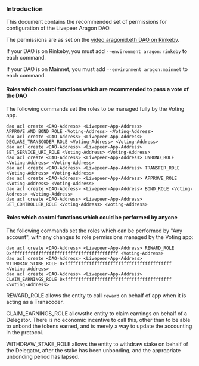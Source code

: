 ### Introduction

This document contains the recommended set of permissions for configuration of the Livepeer Aragon DAO.

The permissions are as set on the [video.aragonid.eth DAO on Rinkeby](https://rinkeby.aragon.org/#/video.aragonid.eth/permissions?p=app.0x0069ee94a2c6964221c45a402d8b1ff0c45224b6).

If your DAO is on Rinkeby, you must add `--environment aragon:rinkeby` to each command.

If your DAO is on Mainnet, you must add `--environment aragon:mainnet` to each command.

#### Roles which control functions which are recommended to pass a vote of the DAO

The following commands set the roles to be managed fully by the Voting app.

```
dao acl create <DAO-Address> <Livepeer-App-Address> APPROVE_AND_BOND_ROLE <Voting-Address> <Voting-Address>
dao acl create <DAO-Address> <Livepeer-App-Address> DECLARE_TRANSCODER_ROLE <Voting-Address> <Voting-Address>
dao acl create <DAO-Address> <Livepeer-App-Address> SET_SERVICE_URI_ROLE <Voting-Address> <Voting-Address>
dao acl create <DAO-Address> <Livepeer-App-Address> UNBOND_ROLE <Voting-Address> <Voting-Address>
dao acl create <DAO-Address> <Livepeer-App-Address> TRANSFER_ROLE <Voting-Address> <Voting-Address>
dao acl create <DAO-Address> <Livepeer-App-Address> APPROVE_ROLE <Voting-Address> <Voting-Address>
dao acl create <DAO-Address> <Livepeer-App-Address> BOND_ROLE <Voting-Address> <Voting-Address>
dao acl create <DAO-Address> <Livepeer-App-Address> SET_CONTROLLER_ROLE <Voting-Address> <Voting-Address>
```

#### Roles which control functions which could be performed by anyone

The following commands set the roles which can be performed by "Any account", with any changes to role permissions managed by the Voting app:

```
dao acl create <DAO-Address> <Livepeer-App-Address> REWARD_ROLE 0xffffffffffffffffffffffffffffffffffffffff <Voting-Address>
dao acl create <DAO-Address> <Livepeer-App-Address> WITHDRAW_STAKE_ROLE 0xffffffffffffffffffffffffffffffffffffffff <Voting-Address>
dao acl create <DAO-Address> <Livepeer-App-Address> CLAIM_EARNINGS_ROLE 0xffffffffffffffffffffffffffffffffffffffff <Voting-Address>
```

REWARD_ROLE allows the entity to call `reward` on behalf of app when it is acting as a Transcoder.

CLAIM_EARNINGS_ROLE allowsthe entity to claim earnings on behalf of a Delegator. There is no economic incentive to call this, other than to be able to unbond the tokens earned, and is merely a way to update the accounting in the protocol.

WITHDRAW_STAKE_ROLE allows the entity to withdraw stake on behalf of the Delegator, after the stake has been unbonding, and the appropriate unbonding period has lapsed.
